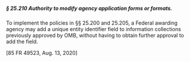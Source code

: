 ##### § 25.210 Authority to modify agency application forms or formats. #####

To implement the policies in §§ 25.200 and 25.205, a Federal awarding agency may add a unique entity identifier field to information collections previously approved by OMB, without having to obtain further approval to add the field.

[85 FR 49523, Aug. 13, 2020]
